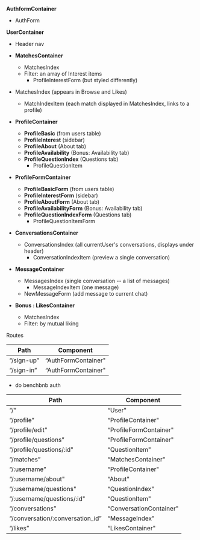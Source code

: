 
**AuthformContainer**
  + AuthForm

**UserContainer**
  + Header nav


  + **MatchesContainer**
    + MatchesIndex
    + Filter: an array of Interest items
      * ProfileInterestForm (but styled differently)

  + MatchesIndex (appears in Browse and Likes)
    + MatchIndexItem (each match displayed in MatchesIndex, links to a profile)

  + **ProfileContainer**
    + **ProfileBasic** (from users table)
    + **ProfileInterest** (sidebar)
    + **ProfileAbout** (About tab)
    + **ProfileAvailability** (Bonus: Availability tab)
    + **ProfileQuestionIndex** (Questions tab)
      * ProfileQuestionItem

  + **ProfileFormContainer**
    + **ProfileBasicForm** (from users table)
    + **ProfileInterestForm** (sidebar)
    + **ProfileAboutForm** (About tab)
    + **ProfileAvailabilityForm** (Bonus: Availability tab)
    + **ProfileQuestionIndexForm** (Questions tab)
      * ProfileQuestionItemForm

  + **ConversationsContainer**
    + ConversationsIndex (all currentUser's conversations, displays under header)
      - ConversationIndexItem (preview a single conversation)

  + **MessageContainer**
      + MessagesIndex (single conversation -- a list of messages)
        - MessageIndexItem (one message)
      + NewMessageForm (add message to current chat)

  + **Bonus : LikesContainer**
    + MatchesIndex
    + Filter: by mutual liking




Routes


|Path   | Component   |
|-------|-------------|
|“/sign-up” | “AuthFormContainer"|
|“/sign-in” | “AuthFormContainer"|

* do benchbnb auth


|Path   | Component   |
|-------|-------------|
|“/” | “User" |
|“/profile” | “ProfileContainer" |
|“/profile/edit” | “ProfileFormContainer" |
|“/profile/questions” | “ProfileFormContainer" |
|“/profile/questions/:id"| “QuestionItem"|
|“/matches” | “MatchesContainer" |
|“/:username” | “ProfileContainer"|
|“/:username/about"| “About"| default to this
|“/:username/questions"| “QuestionIndex"|
|“/:username/questions/:id"| “QuestionItem"|
|“/conversations”| “ConversationContainer"|
|“/conversation/:conversation_id”| “MessageIndex"|
|“/likes”| “LikesContainer"|
